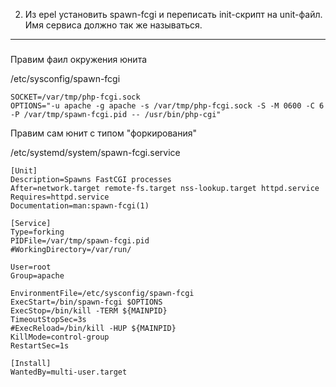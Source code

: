 2. Из epel установить spawn-fcgi и переписать init-скрипт на unit-файл. Имя сервиса должно так же называться.
---------------------------------------
#####
Правим фаил окружения юнита

/etc/sysconfig/spawn-fcgi
```
SOCKET=/var/tmp/php-fcgi.sock
OPTIONS="-u apache -g apache -s /var/tmp/php-fcgi.sock -S -M 0600 -C 6 -P /var/tmp/spawn-fcgi.pid -- /usr/bin/php-cgi"
```

Правим сам юнит c типом "форкирования"

/etc/systemd/system/spawn-fcgi.service
```
[Unit]
Description=Spawns FastCGI processes
After=network.target remote-fs.target nss-lookup.target httpd.service
Requires=httpd.service
Documentation=man:spawn-fcgi(1)

[Service]
Type=forking
PIDFile=/var/tmp/spawn-fcgi.pid
#WorkingDirectory=/var/run/

User=root
Group=apache

EnvironmentFile=/etc/sysconfig/spawn-fcgi
ExecStart=/bin/spawn-fcgi $OPTIONS
ExecStop=/bin/kill -TERM ${MAINPID}
TimeoutStopSec=3s
#ExecReload=/bin/kill -HUP ${MAINPID}
KillMode=control-group
RestartSec=1s

[Install]
WantedBy=multi-user.target
```
